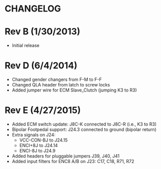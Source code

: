 CHANGELOG
=========

Rev B (1/30/2013)
=================
* Initial release

Rev D (6/4/2014)
================
* Changed gender changers from F-M to F-F
* Changed QLA header from latch to screw locks
* Added jumper wire for ECM Slave_Clutch (jumping K3 to R3)

Rev E (4/27/2015)
=================
* Added ECM switch update: J8C-K connected to J8C-R (i.e., K3 to R3)
* Bipolar Footpedal support: J24.3 connected to ground (bipolar return)
* Extra signals on J24:
  * VCC-CON-BJ to J24.15
  * ENCI+8J to J24.14
  * ENCI-8J to J24.9
* Added headers for pluggable jumpers J39, J40, J41
* Added input filters for ENC8 A/B on J23: C17, C18, R71, R72
